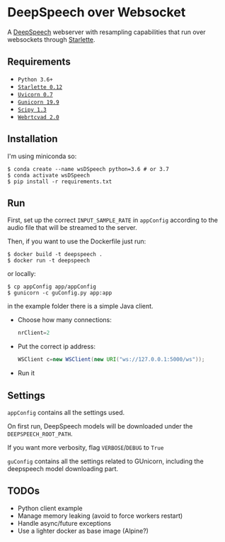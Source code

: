 # DeepSpeech over Websocket

A [DeepSpeech](https://github.com/mozilla/DeepSpeech) webserver with resampling capabilities that run over websockets through [Starlette](https://github.com/encode/starlette).


## Requirements

* `Python 3.6+`
* [`Starlette 0.12`](https://github.com/encode/starlette)
* [`Uvicorn 0.7`](https://github.com/encode/uvicorn)
* [`Gunicorn 19.9`](https://github.com/benoitc/gunicorn)
* [`Scipy 1.3`](https://www.scipy.org/)
* [`Webrtcvad 2.0`](https://github.com/wiseman/py-webrtcvad)


## Installation

I'm using miniconda so:
```shell
$ conda create --name wsDSpeech python=3.6 # or 3.7
$ conda activate wsDSpeech
$ pip install -r requirements.txt
```

## Run
First, set up the correct `INPUT_SAMPLE_RATE` in `appConfig` according to the audio file that will be streamed to the server.

Then, if you want to use the Dockerfile just run:

```shell
$ docker build -t deepspeech .
$ docker run -t deepspeech
```
or locally:

```shell
$ cp appConfig app/appConfig
$ gunicorn -c guConfig.py app:app
```

in the example folder there is a simple Java client.
* Choose how many connections:
	```java
	nrClient=2
	```

* Put the correct ip address:
	```java
	WSClient c=new WSClient(new URI("ws://127.0.0.1:5000/ws"));
	```
* Run it

## Settings
`appConfig` contains all the settings used.

On first run, DeepSpeech models will be downloaded under the `DEEPSPEECH_ROOT_PATH`.

If you want more verbosity, flag `VERBOSE`/`DEBUG` to `True`

`guConfig` contains all the settings related to GUnicorn, including the deepspeech model downloading part.


## TODOs
* Python client example
* Manage memory leaking (avoid to force workers restart)
* Handle async/future exceptions
* Use a lighter docker as base image (Alpine?)
